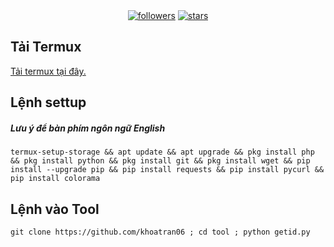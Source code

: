 <div align="center">
<a href="https://www.github.com/khoatran06"><img src="https://img.shields.io/github/followers/khoatran06?logo=GITHUB&style=for-the-badge" alt="followers" ></a>
<a href="https://www.github.com/khoatran06/tool"><img src="https://img.shields.io/github/stars/khoatran06/tool?logo=GITHUB&style=for-the-badge" alt="stars" ></a>
</div>

## Tải Termux
[Tải termux tại đây.](https://f-droid.org/repo/com.termux_118.apk)
## Lệnh settup
##### Lưu ý để bàn phím ngôn ngữ English

```
termux-setup-storage && apt update && apt upgrade && pkg install php && pkg install python && pkg install git && pkg install wget && pip install --upgrade pip && pip install requests && pip install pycurl && pip install colorama
```
## Lệnh vào Tool
```
git clone https://github.com/khoatran06 ; cd tool ; python getid.py
```

